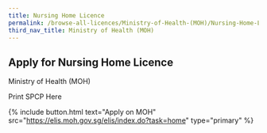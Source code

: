 ```yaml
---
title: Nursing Home Licence
permalink: /browse-all-licences/Ministry-of-Health-(MOH)/Nursing-Home-Licence
third_nav_title: Ministry of Health (MOH)
---
```


## Apply for Nursing Home Licence

Ministry of Health (MOH)

Print SPCP Here

{% include button.html text="Apply on MOH" src="https://elis.moh.gov.sg/elis/index.do?task=home" type="primary" %}
